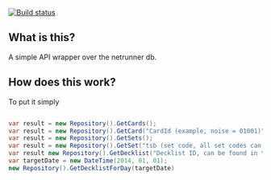 [![Build status](https://ci.appveyor.com/api/projects/status/2shuyra61n7ntmee?svg=true)](https://ci.appveyor.com/project/tparnell8/netrunnerdb-net)

## What is this?

A simple API wrapper over the netrunner db.


## How does this work?

To put it simply


```csharp

var result = new Repository().GetCards();
var result = new Repository().GetCard("CardId (example, noise = 01001)");
var result = new Repository().GetSets();
var result = new Repository().GetSet("tsb (set code, all set codes can be found by querying GetCards())");
var result new Repository().GetDecklist("Decklist ID, can be found in the URL of the decklist")
var targetDate = new DateTime(2014, 01, 01);
new Repository().GetDecklistForDay(targetDate)

```
